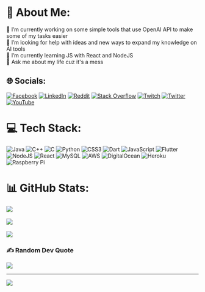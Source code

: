 # 💫 About Me:
🔭 I’m currently working on some simple tools that use OpenAI API to make some of my tasks easier<br>🤝 I’m looking for help with ideas and new ways to expand my knowledge on AI tools<br>🌱 I’m currently learning JS with React and NodeJS<br>💬 Ask me about my life cuz it's a mess


## 🌐 Socials:
[![Facebook](https://img.shields.io/badge/Facebook-%231877F2.svg?logo=Facebook&logoColor=white)](https://facebook.com/mrpho3nix) [![LinkedIn](https://img.shields.io/badge/LinkedIn-%230077B5.svg?logo=linkedin&logoColor=white)](https://linkedin.com/in/asaad-falah-7a7039153) [![Reddit](https://img.shields.io/badge/Reddit-%23FF4500.svg?logo=Reddit&logoColor=white)](https://reddit.com/user/u/F1reCub3s) [![Stack Overflow](https://img.shields.io/badge/-Stackoverflow-FE7A16?logo=stack-overflow&logoColor=white)](https://stackoverflow.com/users/17655640) [![Twitch](https://img.shields.io/badge/Twitch-%239146FF.svg?logo=Twitch&logoColor=white)](https://twitch.tv/notspacegoat) [![Twitter](https://img.shields.io/badge/Twitter-%231DA1F2.svg?logo=Twitter&logoColor=white)](https://twitter.com/mov_r0) [![YouTube](https://img.shields.io/badge/YouTube-%23FF0000.svg?logo=YouTube&logoColor=white)](https://youtube.com/@asadrealy) 

# 💻 Tech Stack:
![Java](https://img.shields.io/badge/java-%23ED8B00.svg?style=flat&logo=java&logoColor=white) ![C++](https://img.shields.io/badge/c++-%2300599C.svg?style=flat&logo=c%2B%2B&logoColor=white) ![C](https://img.shields.io/badge/c-%2300599C.svg?style=flat&logo=c&logoColor=white) ![Python](https://img.shields.io/badge/python-3670A0?style=flat&logo=python&logoColor=ffdd54) ![CSS3](https://img.shields.io/badge/css3-%231572B6.svg?style=flat&logo=css3&logoColor=white) ![Dart](https://img.shields.io/badge/dart-%230175C2.svg?style=flat&logo=dart&logoColor=white) ![JavaScript](https://img.shields.io/badge/javascript-%23323330.svg?style=flat&logo=javascript&logoColor=%23F7DF1E) ![Flutter](https://img.shields.io/badge/Flutter-%2302569B.svg?style=flat&logo=Flutter&logoColor=white) ![NodeJS](https://img.shields.io/badge/node.js-6DA55F?style=flat&logo=node.js&logoColor=white) ![React](https://img.shields.io/badge/react-%2320232a.svg?style=flat&logo=react&logoColor=%2361DAFB) ![MySQL](https://img.shields.io/badge/mysql-%2300f.svg?style=flat&logo=mysql&logoColor=white) ![AWS](https://img.shields.io/badge/AWS-%23FF9900.svg?style=flat&logo=amazon-aws&logoColor=white) ![DigitalOcean](https://img.shields.io/badge/DigitalOcean-%230167ff.svg?style=flat&logo=digitalOcean&logoColor=white) ![Heroku](https://img.shields.io/badge/heroku-%23430098.svg?style=flat&logo=heroku&logoColor=white) ![Raspberry Pi](https://img.shields.io/badge/-RaspberryPi-C51A4A?style=flat&logo=Raspberry-Pi)
# 📊 GitHub Stats:
![](https://github-readme-stats.vercel.app/api?username=Shiro-Koi&theme=shades-of-purple&hide_border=false&include_all_commits=true&count_private=false)<br/><br/>
![](https://github-readme-streak-stats.herokuapp.com/?user=Shiro-Koi&theme=shades-of-purple&hide_border=false)<br/><br/>
![](https://github-readme-stats.vercel.app/api/top-langs/?username=Shiro-Koi&theme=shades-of-purple&hide_border=false&include_all_commits=true&count_private=false&layout=compact)<br/>

### ✍️ Random Dev Quote
![](https://quotes-github-readme.vercel.app/api?type=horizontal&theme=tokyonight)

---
[![](https://visitcount.itsvg.in/api?id=Shiro-Koi&icon=0&color=6)](https://visitcount.itsvg.in)

<!-- Proudly created with GPRM ( https://gprm.itsvg.in ) -->
